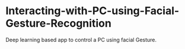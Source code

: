 # Interacting-with-PC-using-Facial-Gesture-Recognition
Deep learning based app to control a PC using facial Gesture.

